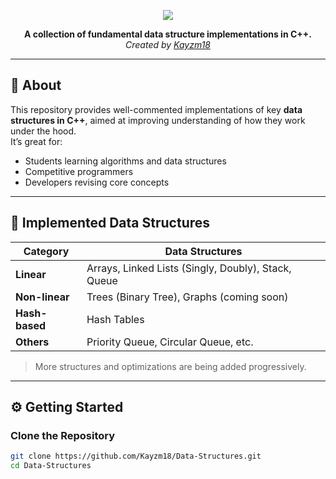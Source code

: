 <!-- Banner -->
<p align="center">
  <img src="https://capsule-render.vercel.app/api?type=waving&color=0:4F46E5,100:9333EA&height=200&section=header&text=Data%20Structures&fontSize=45&fontColor=FFFFFF&animation=fadeIn&fontAlignY=38"/>
</p>

<p align="center">
  <b>A collection of fundamental data structure implementations in C++.</b>
  <br/>
  <i>Created by <a href="https://github.com/Kayzm18">Kayzm18</a></i>
</p>

---

## 🧠 About

This repository provides well-commented implementations of key **data structures in C++**, aimed at improving understanding of how they work under the hood.  
It’s great for:
- Students learning algorithms and data structures  
- Competitive programmers  
- Developers revising core concepts  

---

## 🧩 Implemented Data Structures

| Category | Data Structures |
|-----------|----------------|
| **Linear** | Arrays, Linked Lists (Singly, Doubly), Stack, Queue |
| **Non-linear** | Trees (Binary Tree), Graphs (coming soon) |
| **Hash-based** | Hash Tables |
| **Others** | Priority Queue, Circular Queue, etc. |

> More structures and optimizations are being added progressively.

---

## ⚙️ Getting Started

### Clone the Repository
```bash
git clone https://github.com/Kayzm18/Data-Structures.git
cd Data-Structures
